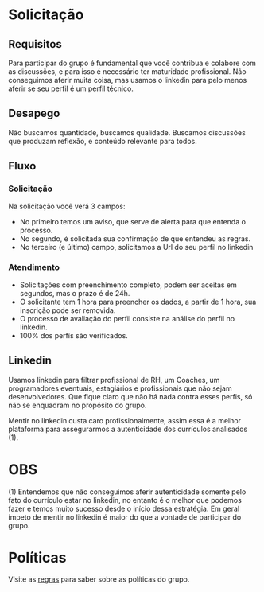 # Solicitação

## Requisitos

Para participar do grupo é fundamental que você contribua e colabore com as discussões, e para isso é necessário ter maturidade profissional. Não conseguimos aferir muita coisa, mas usamos o linkedin para pelo menos aferir se seu perfil é um perfil técnico.

## Desapego

Não buscamos quantidade, buscamos qualidade. Buscamos discussões que produzam reflexão, e conteúdo relevante para todos.

## Fluxo

### Solicitação

Na solicitação você verá 3 campos: 
- No primeiro temos um aviso, que serve de alerta para que entenda o processo.
- No segundo, é solicitada sua confirmação de que entendeu as regras.
- No terceiro (e último) campo, solicitamos a Url do seu perfil no linkedin

### Atendimento

- Solicitações com preenchimento completo, podem ser aceitas em segundos, mas o prazo é de 24h.
- O solicitante tem 1 hora para preencher os dados, a partir de 1 hora, sua inscrição pode ser removida.
- O processo de avaliação do perfil consiste na análise do perfil no linkedin. 
- 100% dos perfís são verificados.

## Linkedin

Usamos linkedin para filtrar profissional de RH, um Coaches, um programadores eventuais, estagiários e profissionais que não sejam desenvolvedores. Que fique claro que não há nada contra esses perfis, só não se enquadram no propósito do grupo.

Mentir no linkedin custa caro profissionalmente, assim essa é a melhor plataforma para assegurarmos a autenticidade dos currículos analisados (1).

# OBS
(1) Entendemos que não conseguimos aferir autenticidade somente pelo fato do currículo estar no linkedin, no entanto é o melhor que podemos fazer e temos muito sucesso desde o início dessa estratégia. Em geral ímpeto de mentir no linkedin é maior do que a vontade de participar do grupo.


# Políticas
Visite as [regras](https://github.com/arquiteturadotnet/about/blob/master/README.md) para saber sobre as políticas do grupo.
